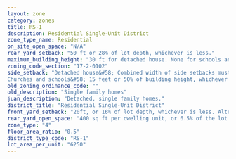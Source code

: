 ```yaml
---
layout: zone
category: zones
title: RS-1
description: Residential Single-Unit District
zone_type_name: Residential
on_site_open_space: "N/A"
rear_yard_setback: "50 ft or 28% of lot depth, whichever is less."
maximum_building_height: "30 ft for detached house. None for schools and churches."
zoning_code_section: "17-2-0102"
side_setback: "Detached house&#58; Combined width of side setbacks must equal 30% of lot width, with neither setback less than 5 feet or 10% of lot width (whichever is greater.)
Churches and schools&#58; 15 feet or 50% of building height, whichever is greater."
old_zoning_ordinance_code: ""
old_description: "Single family homes"
juan_description: "Detached, single family homes."
district_title: "Residential Single-Unit District"
front_yard_setback: "20ft, or 16% of lot depth, whichever is less. Alternatively, setback can be the average front yard depth of nearest 2 lots."
rear_yard_open_space: "400 sq ft per dwelling unit, or 6.5% of the lot area, which ever is greater."
zone_type: "4"
floor_area_ratio: "0.5"
district_type_code: "RS-1"
lot_area_per_unit: "6250"
---
```

